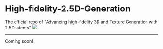 # High-fidelity-2.5D-Generation
The official repo of "Advancing high-fidelity 3D and Texture Generation with 2.5D latents"
<a href="https://arxiv.org/abs/xxxx.xxxxx"><img src="https://img.shields.io/badge/ArXiv-xxxx.xxxxx-brightgreen"></a> 

---

Coming soon!


